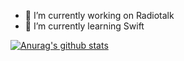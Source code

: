 - 🔭 I’m currently working on Radiotalk
- 🌱 I’m currently learning Swift

[![Anurag's github stats](https://github-readme-stats.vercel.app/api?username=Fuyan777)](https://github.com/anuraghazra/github-readme-stats)

<!--
**Fuyan777/Fuyan777** is a ✨ _special_ ✨ repository because its `README.md` (this file) appears on your GitHub profile.

Here are some ideas to get you started:

- 🔭 I’m currently working on ...
- 🌱 I’m currently learning ...
- 👯 I’m looking to collaborate on ...
- 🤔 I’m looking for help with ...
- 💬 Ask me about ...
- 📫 How to reach me: ...
- 😄 Pronouns: ...
- ⚡ Fun fact: ...
-->
